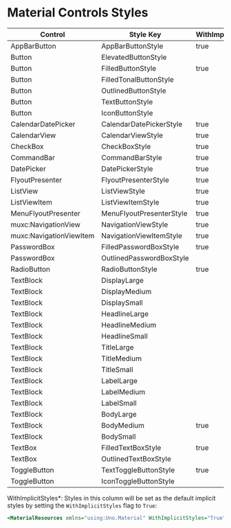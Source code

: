 # Material Controls Styles
Control|Style Key|WithImplicitStyles*|
-|-|-
AppBarButton|AppBarButtonStyle|true
Button|ElevatedButtonStyle|
Button|FilledButtonStyle|true
Button|FilledTonalButtonStyle|
Button|OutlinedButtonStyle|
Button|TextButtonStyle|
Button|IconButtonStyle|
CalendarDatePicker|CalendarDatePickerStyle|true
CalendarView|CalendarViewStyle|true
CheckBox|CheckBoxStyle|true
CommandBar|CommandBarStyle|true
DatePicker|DatePickerStyle|true
FlyoutPresenter|FlyoutPresenterStyle|true
ListView|ListViewStyle|true
ListViewItem|ListViewItemStyle|true
MenuFlyoutPresenter|MenuFlyoutPresenterStyle|true
muxc:NavigationView|NavigationViewStyle|true
muxc:NavigationViewItem|NavigationViewItemStyle|true
PasswordBox|FilledPasswordBoxStyle|true
PasswordBox|OutlinedPasswordBoxStyle|
RadioButton|RadioButtonStyle|true
TextBlock|DisplayLarge|
TextBlock|DisplayMedium|
TextBlock|DisplaySmall|
TextBlock|HeadlineLarge|
TextBlock|HeadlineMedium|
TextBlock|HeadlineSmall|
TextBlock|TitleLarge|
TextBlock|TitleMedium|
TextBlock|TitleSmall|
TextBlock|LabelLarge|
TextBlock|LabelMedium|
TextBlock|LabelSmall|
TextBlock|BodyLarge|
TextBlock|BodyMedium|true
TextBlock|BodySmall|
TextBox|FilledTextBoxStyle|true
TextBox|OutlinedTextBoxStyle|
ToggleButton|TextToggleButtonStyle|true
ToggleButton|IconToggleButtonStyle|

WithImplicitStyles*: Styles in this column will be set as the default implicit styles by setting the `WithImplicitStyles` flag to `True`:
```xml
<MaterialResources xmlns="using:Uno.Material" WithImplicitStyles="True" />
```
